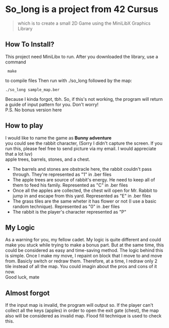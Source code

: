 # So_long is a project from 42 Cursus
> which is to create a small 2D Game using the MiniLibX Graphics Library
## How To Install?
This project need MiniLibx to run.
After you downloaded the library, use a command
```
 make
```
to compile files
Then run with ./so_long followed by the map:
```
./so_long sample_map.ber
```
Because I kinda forgot, tbh. So, if this's not working, the program will return a guide of input pattern for you. Don't worry!<br>
P.S. No bonus version here

## How to play
I would like to name the game as **Bunny adventure**<br>
you could see the rabbit character, (Sorry I didn't capture the screen. If you run this, please feel free to send picture via my email. I would appreciate that a lot luv)<br>
apple trees, barrels, stones, and a chest.<br>
- The barrels and stones are obstracle here, the rabbit couldn't pass through. They're represented as "1" in .ber files
- The apple trees are source of rabbit's energy. He need to keep all of them to feed his family. Represented as "C" in .ber files
- Once all the apples are collected, the chest will open for Mr. Rabbit to jump in and escape from this yard. Represented as "E" in .ber files
- The grass tiles are the same wheter it has flower or not (I use a basic random technique). Represented as "0" in .ber files
- The rabbit is the player's character represented as "P"

## My Logic
As a warning for you, my fellow cadet. My logic is quite different and could make you stuck while trying to make a bonus part. But at the same time, this could be considered as easy and time-saving method.
The logic behind this is simple. Once I make my move, I repaint on block that I move to and move from. Basicly switch or redraw them. Therefore, at a time, I redraw only 2 tile instead of all the map.
You could imagin about the pros and cons of it now. <br>
Good luck, mate

## Almost forgot
If the input map is invalid, the program will output so. If the player can't collect all the keys (apples) in order to open the exit gate (chest), the map also will be considered as invalid map.
Flood fill technique is used to check this.



